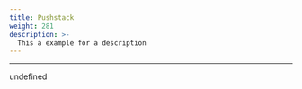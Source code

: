```yaml
---
title: Pushstack
weight: 281
description: >-
  This a example for a description
---
```


---

undefined

